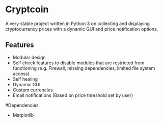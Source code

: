 # Cryptcoin
A very stable project written in Python 3 on collecting and displaying cryptocurrency prices with a dynamic GUI and price notification options.

## Features
- Modular design
- Self check features to disable modules that are restricted from functioning (e.g. Firewall, missing dependencies, limited file system access)
- Self healing
- Dynamic GUI
- Custom currencies
- Email notifications (Based on price threshold set by user)

#Dependencies
- Matplotlib

